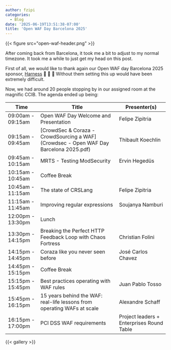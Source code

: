 ```yaml
---
author: fzipi
categories:
  - Blog
date: '2025-06-19T13:51:38-07:00'
title: 'Open WAF Day Barcelona 2025'
---
```


{{< figure src="open-waf-header.png" >}}

After coming back from Barcelona, it took me a bit to adjust to my normal timezone. It took me a while to just get my head on this post.

First of all, we would like to thank again our Open WAF day Barcelona 2025 sponsor, [Harness](https://www.harness.io/) :clap: :clap: :clap: Without them setting this up would have been extremely difficult.

Now, we had around 20 people stopping by in our assigned room at the magnific CCIB. The agenda ended up being:

| Time      | Title                                                                 | Presenter(s)                                  |
|-----------|-----------------------------------------------------------------------|-----------------------------------------------|
| 09:00am - 09:15am | Open WAF Day Welcome and Presentation                              | Felipe Zipitria                                |
| 09:15am - 09:45am | [CrowdSec & Coraza - CrowdSourcing a WAF](Crowdsec - Open WAF Day Barcelona 2025.pdf)                           | Thibault Koechlin                              |
| 09:45am - 10:15am | MRTS - Testing ModSecurity                                       | Ervin Hegedüs                                  |
| 10:15am - 10:45am | Coffee Break                                                     |                                               |
| 10:45am - 11:15am | The state of CRSLang                                             | Felipe Zipitria                                |
| 11:15am - 11:45am | Improving regular expressions                                    | Soujanya Namburi                               |
| 12:00pm - 13:30pm | Lunch                                                            |                                               |
| 13:30pm - 14:15pm | Breaking the Perfect HTTP Feedback Loop with Chaos Fortress      | Christian Folini                               |
| 14:15pm - 14:45pm | Coraza like you never seen before                                | José Carlos Chavez                             |
| 14:45pm - 15:15pm | Coffee Break                                                     |                                               |
| 15:15pm - 15:45pm | Best practices operating with WAF rules                          | Juan Pablo Tosso                               |
| 15:45pm - 16:15pm | 15 years behind the WAF: real-life lessons from operating WAFs at scale | Alexandre Schaff                        |
| 16:15pm - 17:00pm | PCI DSS WAF requirements | Project leaders + Enterprises Round Table |

{{< gallery >}}